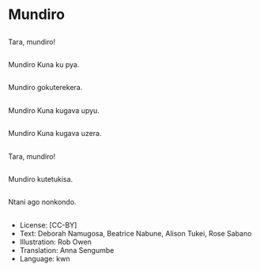 # Mundiro

##
Tara, mundiro!

##
Mundiro Kuna ku pya.

##
Mundiro gokuterekera.

##
Mundiro Kuna kugava upyu.

##
Mundiro Kuna kugava uzera.

##
Tara, mundiro!

##
Mundiro kutetukisa.

##
Ntani ago nonkondo.

##
* License: [CC-BY]
* Text: Deborah Namugosa, Beatrice Nabune, Alison Tukei, Rose Sabano
* Illustration: Rob Owen
* Translation: Anna Sengumbe
* Language: kwn

